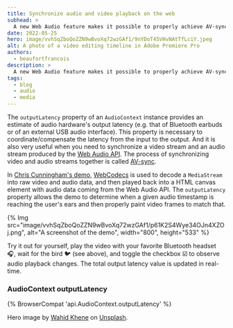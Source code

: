 ```yaml
---
title: Synchronize audio and video playback on the web
subhead: >
  A new Web Audio feature makes it possible to properly achieve AV-sync.
date: 2022-05-25
hero: image/vvhSqZboQoZZN9wBvoXq72wzGAf1/9nYDoT45VHvNAtTfLciY.jpeg
alt: A photo of a video editing timeline in Adobe Premiere Pro
authors: 
  - beaufortfrancois
description: >
  A new Web Audio feature makes it possible to properly achieve AV-sync.
tags:
  - blog
  - audio
  - media
---
```


The `outputLatency` property of an `AudioContext` instance provides an estimate of audio hardware's output latency (e.g. that of Bluetooth earbuds or of an external USB audio interface). This property is necessary to coordinate/compensate the latency from the input to the output. And it is also very useful when you need to synchronize a video stream and an audio stream produced by the [Web Audio API](https://developer.mozilla.org/docs/Web/API/Web_Audio_API). The process of synchronizing video and audio streams together is called [AV-sync](https://en.wikipedia.org/wiki/Audio-to-video_synchronization).

In [Chris Cunningham's demo](https://github.com/chcunningham/wc-talk#simple_video_playerhtml-live-demo), [WebCodecs](https://developer.mozilla.org/docs/Web/API/WebCodecs_API) is used to decode a `MediaStream` into raw video and audio data, and then played back into a HTML canvas element with audio data coming from the Web Audio API. The `outputLatency` property allows the demo to determine when a given audio timestamp is reaching the user's ears and then properly paint video frames to match that.

{% Img src="image/vvhSqZboQoZZN9wBvoXq72wzGAf1/p61K2S4Wye34OJn4XZOj.png", alt="A screenshot of the demo", width="800", height="533" %}

Try it out for yourself, play the video with your favorite Bluetooth headset 🎧, wait for the bird 🐦 (see above), and toggle the checkbox ☑️ to observe audio playback changes. The total output latency value is updated in real-time.

### AudioContext outputLatency

{% BrowserCompat 'api.AudioContext.outputLatency' %}

Hero image by [Wahid Khene](https://unsplash.com/@wahidkhene) on [Unsplash](https://unsplash.com/photos/iKdQCIiSMlQ).
  